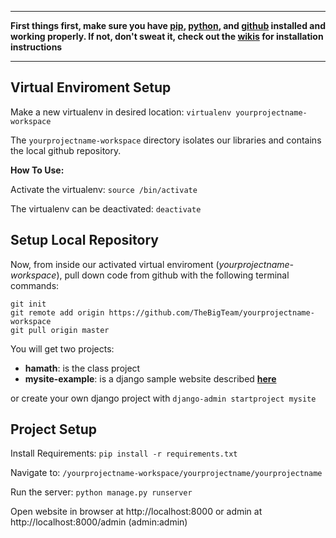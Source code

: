 ***

**First things first, make sure you have [pip](https://github.com/TheBigTeam/hamath-workspace/wiki/pip-installation), [python](https://github.com/TheBigTeam/hamath-workspace/wiki/python-installation), and [github](https://github.com/TheBigTeam/hamath-workspace/wiki/github-setup) installed and working properly. If not, don't sweat it, check out the [**wikis**](https://github.com/TheBigTeam/hamath-workspace/wiki) for installation instructions**


***

## Virtual Enviroment Setup

Make a new virtualenv in desired location: ```virtualenv yourprojectname-workspace```

The ```yourprojectname-workspace``` directory isolates our libraries and contains the local github repository.

**How To Use:**

Activate the virtualenv: ```source /bin/activate```

The virtualenv can be deactivated: ```deactivate```

## Setup Local Repository

Now, from inside our activated virtual enviroment (*yourprojectname-workspace*), pull down code from github with the following terminal commands:
```
git init
git remote add origin https://github.com/TheBigTeam/yourprojectname-workspace
git pull origin master
```
You will get two projects: 
* **hamath**: is the class project
* **mysite-example**: is a django sample website described [**here**](https://docs.djangoproject.com/en/1.9/intro/tutorial01/)

or create your own django project with ```django-admin startproject mysite```

## Project Setup

Install Requirements: ```pip install -r requirements.txt```

Navigate to: ```/yourprojectname-workspace/yourprojectname/yourprojectname```

Run the server: ```python manage.py runserver```

Open website in browser at http://localhost:8000 or admin at http://localhost:8000/admin (admin:admin)



